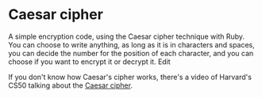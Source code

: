 # Caesar cipher

A simple encryption code, using the Caesar cipher technique with Ruby. 
You can choose to write anything, as long as it is in characters and spaces, you can decide the number for the position of each character, and you can choose if you want to encrypt it or decrypt it.
Edit

If you don't know how Caesar's cipher works, there's a video of Harvard's CS50 talking about the [Caesar cipher](https://www.youtube.com/watch?v=36xNpbosfTY).